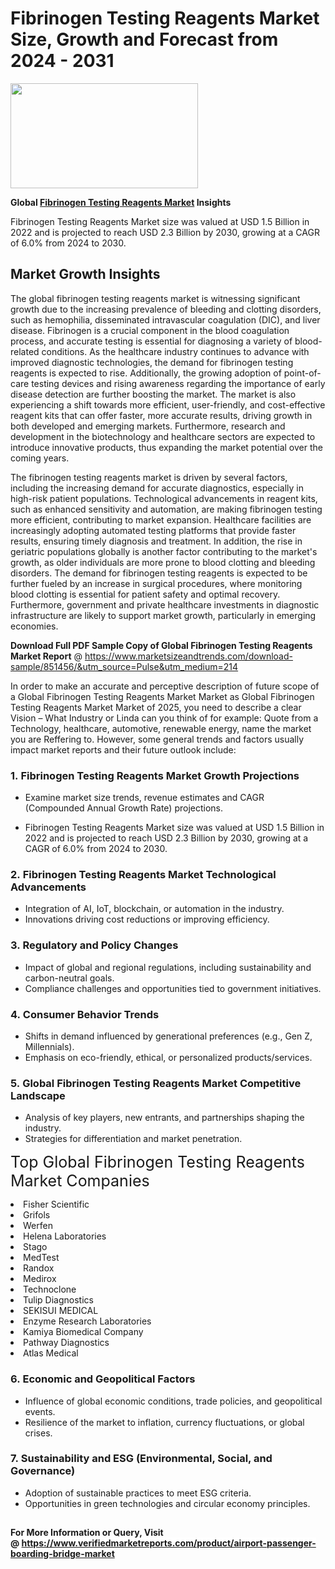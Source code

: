 <H1>Fibrinogen Testing Reagents Market Size, Growth and Forecast from 2024 - 2031</H1><img class="aligncenter size-medium wp-image-584254" src="https://thirdeyenews.in/wp-content/uploads/2024/09/Global-Market-Research-300x168.jpeg" alt="" width="300" height="168" /><p><strong>Global&nbsp;<a href="https://www.marketsizeandtrends.com/download-sample/851456/&amp;utm_source=Pulse&amp;utm_medium=214">Fibrinogen Testing Reagents Market</a> Insights</strong></p><p>Fibrinogen Testing Reagents Market size was valued at USD 1.5 Billion in 2022 and is projected to reach USD 2.3 Billion by 2030, growing at a CAGR of 6.0% from 2024 to 2030.</p><p><h2>Market Growth Insights</h2> <p>The global fibrinogen testing reagents market is witnessing significant growth due to the increasing prevalence of bleeding and clotting disorders, such as hemophilia, disseminated intravascular coagulation (DIC), and liver disease. Fibrinogen is a crucial component in the blood coagulation process, and accurate testing is essential for diagnosing a variety of blood-related conditions. As the healthcare industry continues to advance with improved diagnostic technologies, the demand for fibrinogen testing reagents is expected to rise. Additionally, the growing adoption of point-of-care testing devices and rising awareness regarding the importance of early disease detection are further boosting the market. The market is also experiencing a shift towards more efficient, user-friendly, and cost-effective reagent kits that can offer faster, more accurate results, driving growth in both developed and emerging markets. Furthermore, research and development in the biotechnology and healthcare sectors are expected to introduce innovative products, thus expanding the market potential over the coming years. </p> <p>The fibrinogen testing reagents market is driven by several factors, including the increasing demand for accurate diagnostics, especially in high-risk patient populations. Technological advancements in reagent kits, such as enhanced sensitivity and automation, are making fibrinogen testing more efficient, contributing to market expansion. Healthcare facilities are increasingly adopting automated testing platforms that provide faster results, ensuring timely diagnosis and treatment. In addition, the rise in geriatric populations globally is another factor contributing to the market's growth, as older individuals are more prone to blood clotting and bleeding disorders. The demand for fibrinogen testing reagents is expected to be further fueled by an increase in surgical procedures, where monitoring blood clotting is essential for patient safety and optimal recovery. Furthermore, government and private healthcare investments in diagnostic infrastructure are likely to support market growth, particularly in emerging economies. </p><p><span class=""><strong>Download Full PDF Sample Copy of Global Fibrinogen Testing Reagents Market Report</strong> @ <a href="https://www.marketsizeandtrends.com/download-sample/851456/&amp;utm_source=Pulse&amp;utm_medium=214" target="_blank">https://www.marketsizeandtrends.com/download-sample/851456/&amp;utm_source=Pulse&amp;utm_medium=214</a></span></p><p>In order to make an accurate and perceptive description of future scope of a Global&nbsp;Fibrinogen Testing Reagents Market Market as Global&nbsp;Fibrinogen Testing Reagents Market Market of 2025, you need to describe a clear Vision &ndash; What Industry or Linda can you think of for example: Quote from a Technology, healthcare, automotive, renewable energy, name the market you are Reffering to. However, some general trends and factors usually impact market reports and their future outlook include:</p><h3>1.&nbsp;<strong>Fibrinogen Testing Reagents Market Growth Projections</strong></h3><ul><li>Examine market size trends, revenue estimates and CAGR (Compounded Annual Growth Rate) projections.</li><li><p>Fibrinogen Testing Reagents Market size was valued at USD 1.5 Billion in 2022 and is projected to reach USD 2.3 Billion by 2030, growing at a CAGR of 6.0% from 2024 to 2030.</p></li></ul><h3>2.&nbsp;<strong>Fibrinogen Testing Reagents Market Technological Advancements</strong></h3><ul><li>Integration of AI, IoT, blockchain, or automation in the industry.</li><li>Innovations driving cost reductions or improving efficiency.</li></ul><h3>3.&nbsp;<strong>Regulatory and Policy Changes</strong></h3><ul><li>Impact of global and regional regulations, including sustainability and carbon-neutral goals.</li><li>Compliance challenges and opportunities tied to government initiatives.</li></ul><h3>4.&nbsp;<strong>Consumer Behavior Trends</strong></h3><ul><li>Shifts in demand influenced by generational preferences (e.g., Gen Z, Millennials).</li><li>Emphasis on eco-friendly, ethical, or personalized products/services.</li></ul><h3>5.&nbsp;<strong>Global Fibrinogen Testing Reagents Market Competitive Landscape</strong></h3><ul><li>Analysis of key players, new entrants, and partnerships shaping the industry.</li><li>Strategies for differentiation and market penetration.</li></ul><p data-pm-slice="1 1 []"><span style="color: inherit; font-family: inherit; font-size: 25px;">Top Global Fibrinogen Testing Reagents Market Companies</span></p><div class="" data-test-id=""><p><li>Fisher Scientific</li><li> Grifols</li><li> Werfen</li><li> Helena Laboratories</li><li> Stago</li><li> MedTest</li><li> Randox</li><li> Medirox</li><li> Technoclone</li><li> Tulip Diagnostics</li><li> SEKISUI MEDICAL</li><li> Enzyme Research Laboratories</li><li> Kamiya Biomedical Company</li><li> Pathway Diagnostics</li><li> Atlas Medical</li></p></div><h3>6.&nbsp;<strong>Economic and Geopolitical Factors</strong></h3><ul><li>Influence of global economic conditions, trade policies, and geopolitical events.</li><li>Resilience of the market to inflation, currency fluctuations, or global crises.</li></ul><h3>7.&nbsp;<strong>Sustainability and ESG (Environmental, Social, and Governance)</strong></h3><ul><li>Adoption of sustainable practices to meet ESG criteria.</li><li>Opportunities in green technologies and circular economy principles.</li></ul><h2><strong style="font-size: 14px;">For More Information or Query, Visit @&nbsp;</strong><a style="background-color: #ffffff; font-size: 14px;" href="https://www.marketsizeandtrends.com/report/fibrinogen-testing-reagents-market/" target="_blank">https://www.verifiedmarketreports.com/product/airport-passenger-boarding-bridge-market</a></h2>
